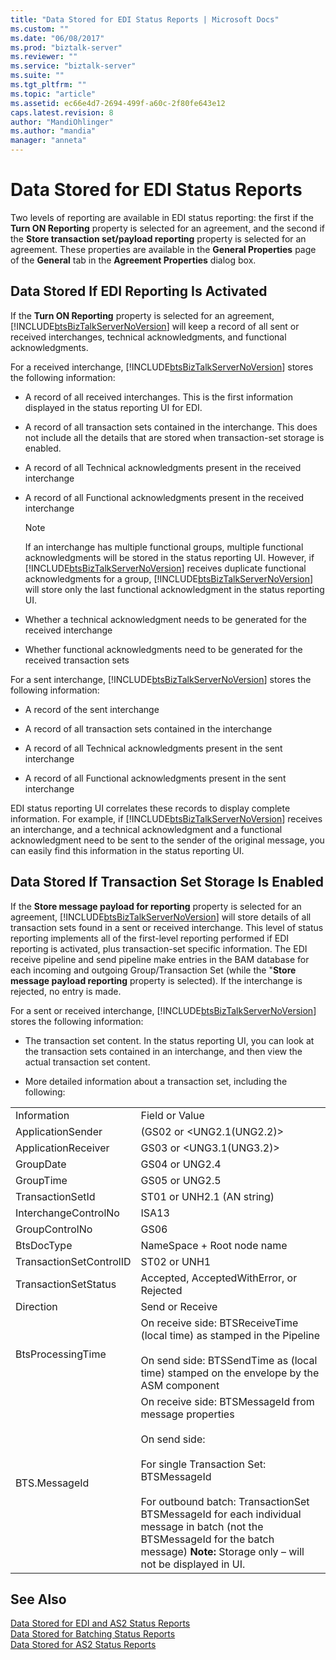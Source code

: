 ```yaml
---
title: "Data Stored for EDI Status Reports | Microsoft Docs"
ms.custom: ""
ms.date: "06/08/2017"
ms.prod: "biztalk-server"
ms.reviewer: ""
ms.service: "biztalk-server"
ms.suite: ""
ms.tgt_pltfrm: ""
ms.topic: "article"
ms.assetid: ec66e4d7-2694-499f-a60c-2f80fe643e12
caps.latest.revision: 8
author: "MandiOhlinger"
ms.author: "mandia"
manager: "anneta"
---
```

# Data Stored for EDI Status Reports
Two levels of reporting are available in EDI status reporting: the first if the **Turn ON Reporting** property is selected for an agreement, and the second if the **Store transaction set/payload reporting** property is selected for an agreement. These properties are available in the **General Properties** page of the **General** tab in the **Agreement Properties** dialog box.  
  
## Data Stored If EDI Reporting Is Activated  
 If the **Turn ON Reporting** property is selected for an agreement, [!INCLUDE[btsBizTalkServerNoVersion](../includes/btsbiztalkservernoversion-md.md)] will keep a record of all sent or received interchanges, technical acknowledgments, and functional acknowledgments.  
  
 For a received interchange, [!INCLUDE[btsBizTalkServerNoVersion](../includes/btsbiztalkservernoversion-md.md)] stores the following information:  
  
-   A record of all received interchanges. This is the first information displayed in the status reporting UI for EDI.  
  
-   A record of all transaction sets contained in the interchange. This does not include all the details that are stored when transaction-set storage is enabled.  
  
-   A record of all Technical acknowledgments present in the received interchange  
  
-   A record of all Functional acknowledgments present in the received interchange  
  
    > [!NOTE]
    >  If an interchange has multiple functional groups, multiple functional acknowledgments will be stored in the status reporting UI. However, if [!INCLUDE[btsBizTalkServerNoVersion](../includes/btsbiztalkservernoversion-md.md)] receives duplicate functional acknowledgments for a group, [!INCLUDE[btsBizTalkServerNoVersion](../includes/btsbiztalkservernoversion-md.md)] will store only the last functional acknowledgment in the status reporting UI.  
  
-   Whether a technical acknowledgment needs to be generated for the received interchange  
  
-   Whether functional acknowledgments need to be generated for the received transaction sets  
  
 For a sent interchange, [!INCLUDE[btsBizTalkServerNoVersion](../includes/btsbiztalkservernoversion-md.md)] stores the following information:  
  
-   A record of the sent interchange  
  
-   A record of all transaction sets contained in the interchange  
  
-   A record of all Technical acknowledgments present in the sent interchange  
  
-   A record of all Functional acknowledgments present in the sent interchange  
  
 EDI status reporting UI correlates these records to display complete information. For example, if [!INCLUDE[btsBizTalkServerNoVersion](../includes/btsbiztalkservernoversion-md.md)] receives an interchange, and a technical acknowledgment and a functional acknowledgment need to be sent to the sender of the original message, you can easily find this information in the status reporting UI.  
  
## Data Stored If Transaction Set Storage Is Enabled  
 If the **Store message payload for reporting** property is selected for an agreement, [!INCLUDE[btsBizTalkServerNoVersion](../includes/btsbiztalkservernoversion-md.md)] will store details of all transaction sets found in a sent or received interchange. This level of status reporting implements all of the first-level reporting performed if EDI reporting is activated, plus transaction-set specific information. The EDI receive pipeline and send pipeline make entries in the BAM database for each incoming and outgoing Group/Transaction Set (while the "**Store message payload reporting** property is selected). If the interchange is rejected, no entry is made.  
  
 For a sent or received interchange, [!INCLUDE[btsBizTalkServerNoVersion](../includes/btsbiztalkservernoversion-md.md)] stores the following information:  
  
-   The transaction set content. In the status reporting UI, you can look at the transaction sets contained in an interchange, and then view the actual transaction set content.  
  
-   More detailed information about a transaction set, including the following:  
  
|||  
|-|-|  
|Information|Field or Value|  
|ApplicationSender|(GS02 or \<UNG2.1(UNG2.2)>|  
|ApplicationReceiver|GS03 or \<UNG3.1(UNG3.2)>|  
|GroupDate|GS04 or UNG2.4|  
|GroupTime|GS05 or UNG2.5|  
|TransactionSetId|ST01 or  UNH2.1 (AN string)|  
|InterchangeControlNo|ISA13|  
|GroupControlNo|GS06|  
|BtsDocType|NameSpace + Root node name|  
|TransactionSetControlID|ST02 or UNH1|  
|TransactionSetStatus|Accepted, AcceptedWithError, or Rejected|  
|Direction|Send or Receive|  
|BtsProcessingTime|On receive side: BTSReceiveTime (local time) as stamped in the Pipeline<br /><br /> On send side: BTSSendTime as (local time) stamped on the envelope by the ASM component|  
|BTS.MessageId|On receive side: BTSMessageId from message properties<br /><br /> On send side:<br /><br /> For single Transaction Set: BTSMessageId<br /><br /> For outbound batch: TransactionSet BTSMessageId for each individual message in batch (not the BTSMessageId for the batch message) **Note:**  Storage only – will not be displayed in UI.|  
  
## See Also  
 [Data Stored for EDI and AS2 Status Reports](../core/data-stored-for-edi-and-as2-status-reports.md)   
 [Data Stored for Batching Status Reports](../core/data-stored-for-batching-status-reports.md)   
 [Data Stored for AS2 Status Reports](../core/data-stored-for-as2-status-reports.md)
